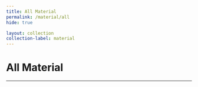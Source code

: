 ```yaml
---
title: All Material
permalink: /material/all
hide: true

layout: collection
collection-label: material
---
```


# All Material
---
